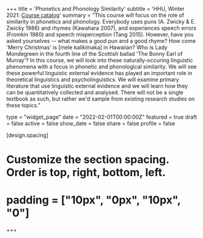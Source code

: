+++
title = 'Phonetics and Phonology Similarity'
subtitle = 'HHU, Winter 2021: [Course catalog](https://lsf.hhu.de/qisserver/rds?state=verpublish&status=init&vmfile=no&moduleCall=webInfo&publishConfFile=webInfo&publishSubDir=veranstaltung&veranstaltung.veranstid=220149)'
summary = "This course will focus on the role of similarity in phonetics and phonology. Everybody uses puns (A. Zwicky & E. Zwicky 1986) and rhymes (Kawahara 2007), and experiences speech errors (Fromkin 1980) and speech misperception (Tang 2015). However, have you asked yourselves -- what makes a good pun and a good rhyme? How come 'Merry Christmas' is [mele kalikimaka] in Hawaiian? Who is Lady Mondegreen in the fourth line of the Scottish ballad 'The Bonny Earl of Murray'? In this course, we will look into these naturally-occuring linguistic phenomena with a focus in phonetic and phonological similarity. We will see these powerful linguistic external evidence has played an important role in theoretical linguistics and psycholinguistics. We will examine primary literature that use linguistic external evidence and we will learn how they can be quantitatively collected and analysed. There will not be a single textbook as such, but rather we'd sample from existing research studies on these topics."

type = "widget_page"
date = "2022-02-01T00:00:00Z"
featured = true
draft = false
active = false
show_date = false
share = false
profile = false

[design.spacing]
  # Customize the section spacing. Order is top, right, bottom, left.
  # padding = ["10px", "0px", "10px", "0"]

+++

